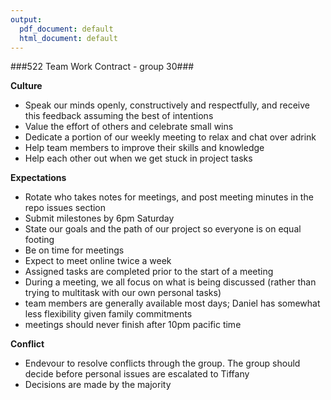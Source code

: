 ```yaml
---
output:
  pdf_document: default
  html_document: default
---
```


###522 Team Work Contract - group 30###

**Culture**

-  Speak our minds openly, constructively and respectfully, and     receive this feedback assuming the best of intentions
-  Value the effort of others and celebrate small wins
-  Dedicate a portion of our weekly meeting to relax and chat over adrink
-  Help team members to improve their skills and knowledge
-  Help each other out when we get stuck in project tasks

**Expectations**

- Rotate who takes notes for meetings, and post meeting minutes in   the repo issues section
- Submit milestones by 6pm Saturday
- State our goals and the path of our project so everyone is on equal footing
- Be on time for meetings
- Expect to meet online twice a week
- Assigned tasks are completed prior to the start of a meeting
- During a meeting, we all focus on what is being discussed (rather  than trying to multitask with our own personal tasks)
- team members are generally available most days; Daniel has somewhat less flexibility given family commitments
- meetings should never finish after 10pm pacific time


**Conflict**

- Endevour to resolve conflicts through the group. The group should decide before personal issues are escalated to Tiffany
- Decisions are made by the majority


